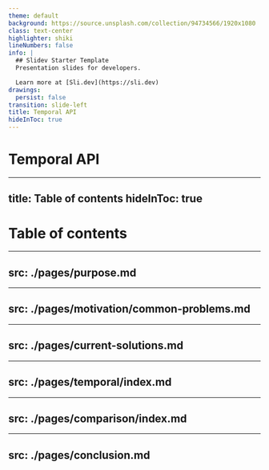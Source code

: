 ```yaml
---
theme: default
background: https://source.unsplash.com/collection/94734566/1920x1080
class: text-center
highlighter: shiki
lineNumbers: false
info: |
  ## Slidev Starter Template
  Presentation slides for developers.

  Learn more at [Sli.dev](https://sli.dev)
drawings:
  persist: false
transition: slide-left
title: Temporal API
hideInToc: true
---
```


# Temporal API
---
title: Table of contents
hideInToc: true
---

# Table of contents

<Toc></Toc>

---
src: ./pages/purpose.md
---

---
src: ./pages/motivation/common-problems.md
---



---
src: ./pages/current-solutions.md
---

---
src: ./pages/temporal/index.md
---

---
src: ./pages/comparison/index.md
---

---
src: ./pages/conclusion.md
---
